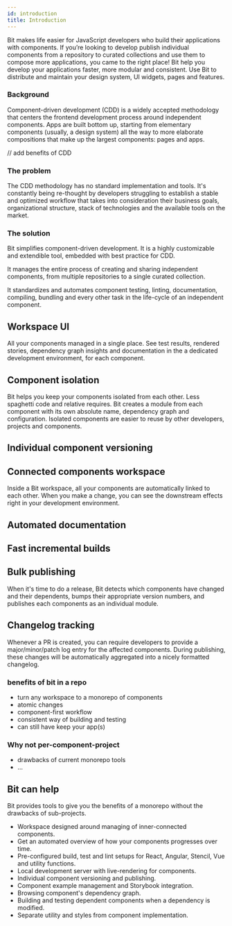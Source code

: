 ```yaml
---
id: introduction
title: Introduction
---
```


Bit makes life easier for JavaScript developers who build their applications with components. If you’re looking to develop publish individual components from a repository to curated collections and use them to compose more applications, you came to the right place! Bit help you develop your applications faster, more modular and consistent. Use Bit to distribute and maintain your design system, UI widgets, pages and features.

### Background

Component-driven development (CDD) is a widely accepted methodology that centers the frontend development process around independent components. Apps are built bottom up, starting from elementary components (usually, a design system) all the way to more elaborate compositions that make up the largest components: pages and apps.

// add benefits of CDD

### The problem

The CDD methodology has no standard implementation and tools. It's constantly being re-thought by developers struggling to establish a stable and optimized workflow that takes into consideration their business goals, organizational structure, stack of technologies and the available tools on the market.

### The solution

Bit simplifies component-driven development. It is a highly customizable and extendible tool, embedded with best practice for CDD.

It manages the entire process of creating and sharing independent components, from multiple repositories to a single curated collection.

It standardizes and automates component testing, linting, documentation, compiling, bundling and every other task in the life-cycle of an independent component.

## Workspace UI

All your components managed in a single place. See test results, rendered stories, dependency graph insights and documentation in the a dedicated development environment, for each component.

## Component isolation

Bit helps you keep your components isolated from each other. Less spaghetti code and relative requires. Bit creates a module from each component with its own absolute name, dependency graph and configuration. Isolated components are easier to reuse by other developers, projects and components.

## Individual component versioning

## Connected components workspace

Inside a Bit workspace, all your components are automatically linked to each other. When you make a change, you can see the downstream effects right in your development environment.

## Automated documentation

## Fast incremental builds

## Bulk publishing

When it's time to do a release, Bit detects which components have changed and their dependents, bumps their appropriate version numbers, and publishes each components as an individual module.

## Changelog tracking

Whenever a PR is created, you can require developers to provide a major/minor/patch log entry for the affected components. During publishing, these changes will be automatically aggregated into a nicely formatted changelog.

### benefits of bit in a repo

- turn any workspace to a monorepo of components
- atomic changes
- component-first workflow
- consistent way of building and testing
- can still have keep your app(s)

### Why not per-component-project

- drawbacks of current monorepo tools
- ...

## Bit can help

Bit provides tools to give you the benefits of a monorepo without the drawbacks of sub-projects.

- Workspace designed around managing of inner-connected components.
- Get an automated overview of how your components progresses over time.
- Pre-configured build, test and lint setups for React, Angular, Stencil, Vue and utility functions.
- Local development server with live-rendering for components.
- Individual component versioning and publishing.
- Component example management and Storybook integration.
- Browsing component's dependency graph.
- Building and testing dependent components when a dependency is modified.
- Separate utility and styles from component implementation.
